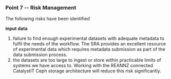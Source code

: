 ### Point 7 -- Risk Management

The following risks have been identified

**input data**

1. failure to find enough experimental datasets with adequate metadata to fulfil the needs of the workflow.
   The SRA provides an excellent resource of experimental data which requires metadata submission as part of the data submission process.
2. the datasets are too large to ingest or store within practicable limits of systems we have access to.
   Working with the REANNZ connected CatalystIT Ceph storage architecture will reduce this risk significantly.
